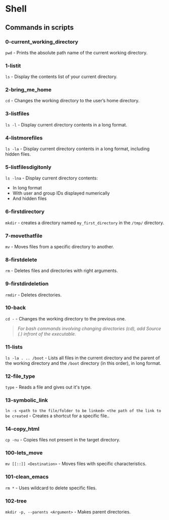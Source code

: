 # Shell

## Commands in scripts

### 0-current_working_directory

`pwd` - Prints the absolute path name of the current working directory.

### 1-listit

`ls` - Display the contents list of your current directory.

### 2-bring_me_home

`cd` - Changes the working directory to the user’s home directory.

### 3-listfiles

`ls -l` - Display current directory contents in a long format.

### 4-listmorefiles

`ls -la` - Display current directory contents in a long format, including hidden files.

### 5-listfilesdigitonly

`ls -lna` - Display current directory contents:

* In long format
* With user and group IDs displayed numerically
* And hidden files

### 6-firstdirectory

`mkdir` - creates a directory named `my_first_directory` in the `/tmp/` directory.

### 7-movethatfile

`mv` - Moves files from a specific directory to another.

### 8-firstdelete

`rm` - Deletes files and directories with right arguments.


### 9-firstdirdeletion

`rmdir` - Deletes directories.

### 10-back

`cd -` - Changes the working directory to the previous one.

> *For bash commands involving changing directories (cd), add Source (.) infront of the executable*.

### 11-lists

`ls -la . .. /boot` - Lists all files in the current directory and the parent of the working directory and the `/boot` directory (in this order), in long format.

### 12-file_type

`type` - Reads a file and gives out it's type.


### 13-symbolic_link

`ln -s <path to the file/folder to be linked> <the path of the link to be created` - Creates a shortcut for a specific file..

### 14-copy_html

`cp -nu` - Copies files not present in the target directory.


### 100-lets_move

`mv [[::]] <Destination>` - Moves files with specific characteristics.  


### 101-clean_emacs

`rm *` - Uses wildcard to delete specific files.


### 102-tree

`mkdir -p, --parents <Argument>` - Makes parent directories.

 
